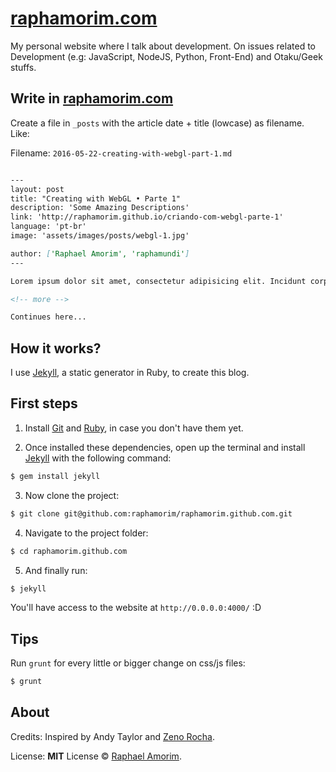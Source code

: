 # [raphamorim.com](http://raphamorim.com)

My personal website where I talk about development. On issues related to Development (e.g: JavaScript, NodeJS, Python, Front-End) and Otaku/Geek stuffs.

## Write in [raphamorim.com](http://raphamorim.com)

Create a file in `_posts` with the article date + title (lowcase) as filename. Like:

Filename: `2016-05-22-creating-with-webgl-part-1.md`

```markdown

---
layout: post
title: "Creating with WebGL • Parte 1"
description: 'Some Amazing Descriptions'
link: 'http://raphamorim.github.io/criando-com-webgl-parte-1'
language: 'pt-br'
image: 'assets/images/posts/webgl-1.jpg'

author: ['Raphael Amorim', 'raphamundi']
---

Lorem ipsum dolor sit amet, consectetur adipisicing elit. Incidunt corporis amet cum quidem qui excepturi porro modi saepe animi, sequi dolores, quo beatae libero optio, illum dolorem, voluptatem reiciendis. Magni?

<!-- more -->

Continues here...

```

## How it works?

I use [Jekyll](http://jekyllrb.com/), a static generator in Ruby, to create this blog.

## First steps

1. Install [Git](http://git-scm.com/downloads) and [Ruby](http://www.ruby-lang.org/pt/downloads/), in case you don't have them yet.

2. Once installed these dependencies, open up the terminal and install [Jekyll](http://jekyllrb.com/) with the following command:

  ```sh
  $ gem install jekyll
  ```

3. Now clone the project:

  ```sh
  $ git clone git@github.com:raphamorim/raphamorim.github.com.git
  ```

4. Navigate to the project folder:

  ```sh
  $ cd raphamorim.github.com
  ```

5. And finally run:

  ```sh
  $ jekyll
  ```

You'll have access to the website at `http://0.0.0.0:4000/` :D

## Tips

Run `grunt` for every little or bigger change on css/js files:

  ```sh
  $ grunt
  ```

## About

Credits: Inspired by Andy Taylor and [Zeno Rocha](http://github.com/zenorocha).

License: **MIT** License © [Raphael Amorim](http://github.com/raphamorim).
